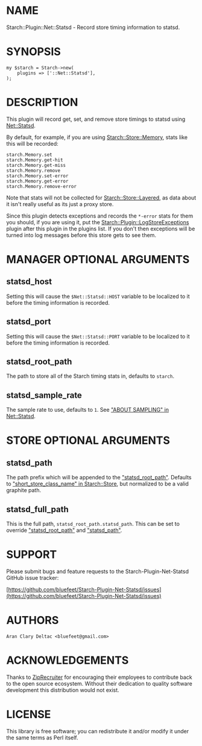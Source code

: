 # NAME

Starch::Plugin::Net::Statsd - Record store timing information to statsd.

# SYNOPSIS

    my $starch = Starch->new(
        plugins => ['::Net::Statsd'],
    );

# DESCRIPTION

This plugin will record get, set, and remove store timings to statsd
using [Net::Statsd](https://metacpan.org/pod/Net::Statsd).

By default, for example, if you are using [Starch::Store::Memory](https://metacpan.org/pod/Starch::Store::Memory), stats
like this will be recorded:

    starch.Memory.set
    starch.Memory.get-hit
    starch.Memory.get-miss
    starch.Memory.remove
    starch.Memory.set-error
    starch.Memory.get-error
    starch.Memory.remove-error

Note that stats will not be collected for [Starch::Store::Layered](https://metacpan.org/pod/Starch::Store::Layered), as
data about it isn't really useful as its just a proxy store.

Since this plugin detects exceptions and records the `*-error` stats for
them you should, if you are using it, put the [Starch::Plugin::LogStoreExceptions](https://metacpan.org/pod/Starch::Plugin::LogStoreExceptions)
plugin after this plugin in the plugins list.  If you don't then exceptions
will be turned into log messages before this store gets to see them.

# MANAGER OPTIONAL ARGUMENTS

## statsd\_host

Setting this will cause the `$Net::Statsd::HOST` variable to be
localized to it before the timing information is recorded.

## statsd\_port

Setting this will cause the `$Net::Statsd::PORT` variable to be
localized to it before the timing information is recorded.

## statsd\_root\_path

The path to store all of the Starch timing stats in, defaults to
`starch`.

## statsd\_sample\_rate

The sample rate to use, defaults to `1`.  See ["ABOUT SAMPLING" in Net::Statsd](https://metacpan.org/pod/Net::Statsd#ABOUT-SAMPLING).

# STORE OPTIONAL ARGUMENTS

## statsd\_path

The path prefix which will be appended to the ["statsd\_root\_path"](#statsd_root_path).
Defaults to ["short\_store\_class\_name" in Starch::Store](https://metacpan.org/pod/Starch::Store#short_store_class_name), but normalized to
be a valid graphite path.

## statsd\_full\_path

This is the full path, `statsd_root_path.statsd_path`.  This can be
set to override ["statsd\_root\_path"](#statsd_root_path) and ["statsd\_path"](#statsd_path).

# SUPPORT

Please submit bugs and feature requests to the
Starch-Plugin-Net-Statsd GitHub issue tracker:

[https://github.com/bluefeet/Starch-Plugin-Net-Statsd/issues](https://github.com/bluefeet/Starch-Plugin-Net-Statsd/issues)

# AUTHORS

    Aran Clary Deltac <bluefeet@gmail.com>

# ACKNOWLEDGEMENTS

Thanks to [ZipRecruiter](https://www.ziprecruiter.com/)
for encouraging their employees to contribute back to the open
source ecosystem.  Without their dedication to quality software
development this distribution would not exist.

# LICENSE

This library is free software; you can redistribute it and/or modify
it under the same terms as Perl itself.
